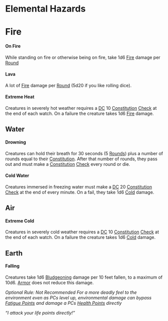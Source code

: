# Elemental Hazards

# Fire
#### On Fire
While standing on fire or otherwise being on fire, take 1d6 [Fire](../Damage%20Types/Fire.md) damage per [Round](../Game%20Procedures/Round.md)
#### Lava
A lot of [Fire](../Damage%20Types/Fire.md) damage per [Round](../Game%20Procedures/Round.md) (5d20 if you like rolling dice).
#### Extreme Heat
Creatures in severely hot weather requires a [DC](../Game%20Procedures/DC.md) 10 [Constitution](../Player%20Characters/Chosen%20Statistics/Constitution.md) [Check](../Game%20Procedures/Check.md) at the end of each watch. On a failure the creature takes 1d6 [Fire](../Damage%20Types/Fire.md) damage.
## Water
#### Drowning
Creatures can hold their breath for 30 seconds (5 [Rounds](../Game%20Procedures/Round.md)) plus a number of rounds equal to their [Constitution](../Player%20Characters/Chosen%20Statistics/Constitution.md). After that number of rounds, they pass out and must make a [Constitution](../Player%20Characters/Chosen%20Statistics/Constitution.md) [Check](../Game%20Procedures/Check.md) every round or die. 
#### Cold Water
Creatures immersed in freezing water must make a [DC](../Game%20Procedures/DC.md) 20 [Constitution](../Player%20Characters/Chosen%20Statistics/Constitution.md) [Check](../Game%20Procedures/Check.md) at the end of every minute. On a fail, they take 1d6 [Cold](../Damage%20Types/Cold.md) damage. 
## Air
#### Extreme Cold
Creatures in severely cold weather requires a [DC](../Game%20Procedures/DC.md) 10 [Constitution](../Player%20Characters/Chosen%20Statistics/Constitution.md) [Check](../Game%20Procedures/Check.md) at the end of each watch. On a failure the creature takes 1d6 [Cold](../Damage%20Types/Cold.md) damage.
## Earth
#### Falling
Creatures take 1d6 [Bludgeoning](../Damage%20Types/Bludgeoning.md) damage per 10 feet fallen, to a maximum of 10d6.
	 [Armor](../Items/Equipment/Armor.md) does not reduce this damage.

*Optional Rule: Not Recommended*
*For a more deadly feel to the environment even as PCs level up, environmental damage can bypass [Fatigue Points](../Player%20Characters/Derived%20Statistics/Fatigue%20Points.md) and damage a PCs [Health Points](../Player%20Characters/Derived%20Statistics/Health%20Points.md) directly*

*“I attack your life points directly!”*